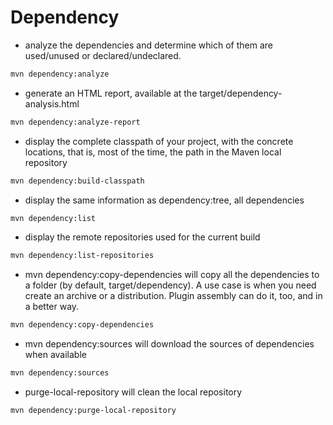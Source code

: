 # Dependency 

* analyze the dependencies and determine which of them are used/unused or declared/undeclared.

```bash
mvn dependency:analyze
```

* generate an HTML report, available at the target/dependency-analysis.html

```bash
mvn dependency:analyze-report
```

* display the complete classpath of your project, with the concrete locations, that is, most of the time, the path in the Maven local repository

```bash
mvn dependency:build-classpath
```
* display the same information as dependency:tree, all dependencies

```bash
mvn dependency:list
```
* display the remote repositories used for the current build

```bash
mvn dependency:list-repositories
```

* mvn dependency:copy-dependencies will copy all the dependencies to a folder (by default, target/dependency). A use case is when you need create an archive or a distribution. Plugin assembly can do it, too, and in a better way.

```bash
mvn dependency:copy-dependencies
```
* mvn dependency:sources will download the sources of dependencies when available

```bash
mvn dependency:sources
```

* purge-local-repository will clean the local repository

```bash
mvn dependency:purge-local-repository
```



